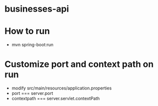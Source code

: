# businesses-api


# How to run
* mvn spring-boot:run

# Customize port and context path on run
* modify src/main/resources/application.properties
* port === server.port
* contextpath === server.servlet.contextPath
